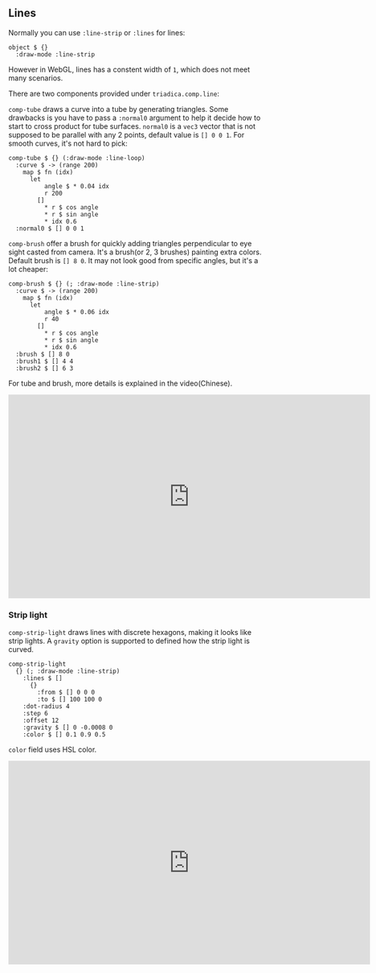 ## Lines

Normally you can use `:line-strip` or `:lines` for lines:

```cirru
object $ {}
  :draw-mode :line-strip
```

However in WebGL, lines has a constent width of `1`, which does not meet many scenarios.

There are two components provided under `triadica.comp.line`:

`comp-tube` draws a curve into a tube by generating triangles. Some drawbacks is you have to pass a `:normal0` argument to help it decide how to start to cross product for tube surfaces. `normal0` is a `vec3` vector that is not supposed to be parallel with any 2 points, default value is `[] 0 0 1`. For smooth curves, it's not hard to pick:

```cirru
comp-tube $ {} (:draw-mode :line-loop)
  :curve $ -> (range 200)
    map $ fn (idx)
      let
          angle $ * 0.04 idx
          r 200
        []
          * r $ cos angle
          * r $ sin angle
          * idx 0.6
  :normal0 $ [] 0 0 1
```

`comp-brush` offer a brush for quickly adding triangles perpendicular to eye sight casted from camera. It's a brush(or 2, 3 brushes) painting extra colors. Default brush is `[] 8 0`. It may not look good from specific angles, but it's a lot cheaper:

```cirru
comp-brush $ {} (; :draw-mode :line-strip)
  :curve $ -> (range 200)
    map $ fn (idx)
      let
          angle $ * 0.06 idx
          r 40
        []
          * r $ cos angle
          * r $ sin angle
          * idx 0.6
  :brush $ [] 8 0
  :brush1 $ [] 4 4
  :brush2 $ [] 6 3
```

For tube and brush, more details is explained in the video(Chinese).

<iframe width="720" height="405" frameborder="0" src="https://www.ixigua.com/iframe/7139143523994960398?autoplay=0" referrerpolicy="unsafe-url" allowfullscreen></iframe>

### Strip light

`comp-strip-light` draws lines with discrete hexagons, making it looks like strip lights. A `gravity` option is supported to defined how the strip light is curved.

```cirru
comp-strip-light
  {} (; :draw-mode :line-strip)
    :lines $ []
      {}
        :from $ [] 0 0 0
        :to $ [] 100 100 0
    :dot-radius 4
    :step 6
    :offset 12
    :gravity $ [] 0 -0.0008 0
    :color $ [] 0.1 0.9 0.5
```

`color` field uses HSL color.

<iframe width="720" height="405" frameborder="0" src="https://www.ixigua.com/iframe/7149755069653582366?autoplay=0" referrerpolicy="unsafe-url" allowfullscreen></iframe>
